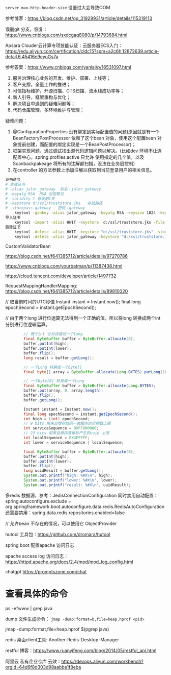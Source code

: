 `server.max-http-header-size` 设置过大会导致OOM

参考博客：https://blog.csdn.net/qq_31929931/article/details/115319113

误删git 分支，恢复：https://www.cnblogs.com/sxdcgaq8080/p/14793684.html


Apsara Clouder云计算专项技能认证：云服务器ECS入门：https://edu.aliyun.com/certification/cldc15?spm=a2c6h.12873639.article-detail.6.45416e9eyuGs7a

参考答案：https://www.cnblogs.com/yanlai/p/16531097.html



1. 服务治理核心业务的开发、维护、部署、上线等；
2. 客户支撑，全量工作的推进；
3. 可信指标维护，开源扫描、CTS扫描、流水线成功率等；
4. 新人引导，框架重构与优化；
5. 解决项目中遇到的疑难问题等；
6. 代码仓库管理，多环境维护与管理；


疑难问题：
1. @ConfigurationProperties 没有绑定到实际配置值的问题(原因就是有一个BeanFactoryPostProcessor 依赖了这个bean 对象，使用这个配置bean 对象提前创建，而配置的绑定实现是一个BeanPostProcessor)；
2. 框架实现问题，通过调试找出源代码逻辑问题以解决。(比如dev 环境不让连配置中心，spring.profiles.active 只允许 使用指定的几个值，以及Scanbackpakeage 将所有的注解都扫描，没法在业务层控制)
3. 在controller 的方法参数上添加注解以获取到当前登录用户的相关信息。

```bash
证书命令
# 生成证书
# -alias jalor_gateway  别名：jalor_gateway
# -keyalg RSA  RSA 加密算法
# -validity 1 有效期1天
# -keystore d:/ssl/truststore.jks   存放路径
# -storepass gateway   密码：gateway
    keytool -genkey -alias jalor_gateway -keyalg RSA -keysize 1024 -keypass gateway -validity 1 -keystore d:/ssl/truststore.jks -deststoretype pkcs12 -storepass gateway 
导入证书
    keytool -import -alias HWIT -keystore  d:/ssl/truststore.jks -file  d:/ssl/HWIT.crt   -storepass gateway
删除证书
    keytool -delete -alias HWIT -keystore "d:/ssl/truststore.jks" -storepass gateway
    keytool -delete -alias jalor_gateway -keystore "d:/ssl/truststore.jks" -storepass gateway
```


CustomValidatorBean   

https://blog.csdn.net/f641385712/article/details/97270786

https://www.cnblogs.com/yourbatman/p/11387438.html

https://cloud.tencent.com/developer/article/1497732

RequestMappingHandlerMapping:  https://blog.csdn.net/f641385712/article/details/89810020


// 取当前时间的UTC秒值
        Instant instant = Instant.now();
        final long epochSecond = instant.getEpochSecond();

// 由于两个long 进行位运算无法得到一个正确的值，所以将long 转换成两个int 分别进行位逻辑运算。
```java
        // 两个int 合并拼接成一个long
        final ByteBuffer buffer = ByteBuffer.allocate(8);
        buffer.putInt(high);
        buffer.putInt(lower);
        buffer.flip();
        long result = buffer.getLong();
```
```java
        // 一个Long 转换成一个byte[]
        final byte[] array = ByteBuffer.allocate(Long.BYTES).putLong(1L).array();

        // 一个byte[8] 转换成一个Long
        final ByteBuffer buffer = ByteBuffer.allocate(Long.BYTES);
        buffer.put(array, 0, array.length);
        buffer.flip();
        buffer.getLong();
```

```java
        Instant instant = Instant.now();
        final long epochSecond = instant.getEpochSecond();
        int high = (int) epochSecond;
        // 9 bits 用来自增存放同一微服务的实例数上限
        int serviceSequence = 0XFF800000;
        // 23 bits 用来自增存放每秒产生的uuid 上限
        int localSequence = 0X4FFFFF;
        int lower = serviceSequence | localSequence;

        final ByteBuffer buffer = ByteBuffer.allocate(8);
        buffer.putInt(high);
        buffer.putInt(lower);
        buffer.flip();
        long uuidResult = buffer.getLong();
        System.out.printf("high: %#X\n", high);
        System.out.printf("lower: %#X\n", lower);
        System.out.printf("result: %#X\n", uuidResult);
```

多redis 数据源，参考：JedisConnectionConfiguration
同时禁用自动配置：spring.autoconfigure.exclude = org.springframework.boot.autoconfigure.data.redis.RedisAutoConfiguration
还需要禁用：spring.data.redis.repositories.enabled=false

// 允许bean 不存在的情况，可以使用它
ObjectProvider<RedisStandaloneConfiguration>

hutool 工具包：https://github.com/dromara/hutool    
   
spring boot 配置apache 访问日志
    
apache access log 访问日志：https://httpd.apache.org/docs/2.4/mod/mod_log_config.html
    
    
 chatgpt   https://promptszone.com/chat

# 查看具体的命令
ps -efwww | grep java

dump 文件生成命令： `jmap -dump:format=b,file=heap.hprof <pid>`

jmap -dump:format,file=heap.hprof $(pgrep java)

redis 桌面client工具: Another-Redis-Desktop-Manager

restful 博客：https://www.ruanyifeng.com/blog/2014/05/restful_api.html

阿里云   私有企业仓库  云效：https://devops.aliyun.com/workbench?orgId=64d6f8d303d98aabbe1f8eba


